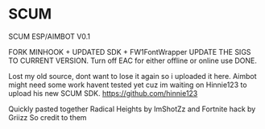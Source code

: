 # SCUM
SCUM ESP/AIMBOT V0.1

FORK MINHOOK + UPDATED SDK + FW1FontWrapper
UPDATE THE SIGS TO CURRENT VERSION.
Turn off EAC for either offline or online use
DONE.

Lost my old source, dont want to lose it again so i uploaded it here.
Aimbot might need some work havent tested yet cuz im waiting on Hinnie123 to upload his new SCUM SDK.
https://github.com/hinnie123

Quickly pasted together Radical Heights by ImShotZz and Fortnite hack by Griizz
So credit to them
